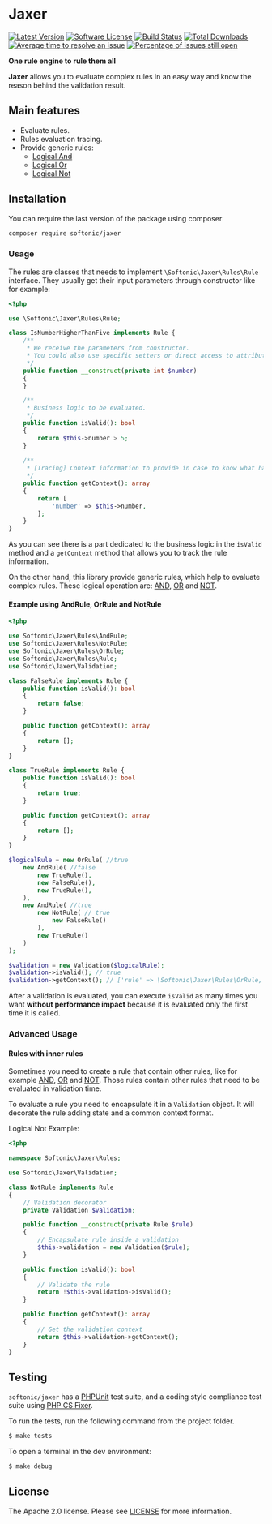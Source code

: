 Jaxer
====================

[![Latest Version](https://img.shields.io/github/release/softonic/jaxer.svg?style=flat-square)](https://github.com/softonic/jaxer/releases)
[![Software License](https://img.shields.io/badge/license-Apache%202.0-blue.svg?style=flat-square)](LICENSE.md)
[![Build Status](https://github.com/softonic/jaxer/actions/workflows/php.yml/badge.svg)](https://github.com/softonic/jaxer/actions/workflows/php.yml)
[![Total Downloads](https://img.shields.io/packagist/dt/softonic/jaxer.svg?style=flat-square)](https://packagist.org/packages/softonic/jaxer)
[![Average time to resolve an issue](http://isitmaintained.com/badge/resolution/softonic/jaxer.svg?style=flat-square)](http://isitmaintained.com/project/softonic/jaxer "Average time to resolve an issue")
[![Percentage of issues still open](http://isitmaintained.com/badge/open/softonic/jaxer.svg?style=flat-square)](http://isitmaintained.com/project/softonic/jaxer "Percentage of issues still open")

**One rule engine to rule them all**

**Jaxer** allows you to evaluate complex rules in an easy way and know the reason behind the validation result.

Main features
-------------

* Evaluate rules.
* Rules evaluation tracing.
* Provide generic rules:
  * [Logical And](https://en.wikipedia.org/wiki/Truth_table#Logical_conjunction_(AND)) 
  * [Logical Or](https://en.wikipedia.org/wiki/Truth_table#Logical_disjunction_(OR))
  * [Logical Not](https://en.wikipedia.org/wiki/Truth_table#Logical_negation)

Installation
-------------

You can require the last version of the package using composer
```bash
composer require softonic/jaxer
```

### Usage

The rules are classes that needs to implement `\Softonic\Jaxer\Rules\Rule` interface. They usually get their input
parameters through constructor like for example:

```php
<?php

use \Softonic\Jaxer\Rules\Rule;

class IsNumberHigherThanFive implements Rule {
    /**
     * We receive the parameters from constructor.
     * You could also use specific setters or direct access to attribute.
     */
    public function __construct(private int $number)
    {
    }

    /**
     * Business logic to be evaluated.
     */
    public function isValid(): bool
    {
        return $this->number > 5;
    }
    
    /**
     * [Tracing] Context information to provide in case to know what happened in the evaluation.
     */
    public function getContext(): array
    {
        return [
            'number' => $this->number,
        ];
    }
}
```

As you can see there is a part dedicated to the business logic in the `isValid` method and a `getContext` method that 
allows you to track the rule information.

On the other hand, this library provide generic rules, which help to evaluate complex rules.
These logical operation are: [AND](./src/Rules/AndRule.php), [OR](./src/Rules/OrRule.php) and [NOT](./src/Rules/NotRule.php).

#### Example using AndRule, OrRule and NotRule
```php
<?php

use Softonic\Jaxer\Rules\AndRule;
use Softonic\Jaxer\Rules\NotRule;
use Softonic\Jaxer\Rules\OrRule;
use Softonic\Jaxer\Rules\Rule;
use Softonic\Jaxer\Validation;

class FalseRule implements Rule {
    public function isValid(): bool
    {
        return false;
    }

    public function getContext(): array
    {
        return [];
    }
}

class TrueRule implements Rule {
    public function isValid(): bool
    {
        return true;
    }

    public function getContext(): array
    {
        return [];
    }
}

$logicalRule = new OrRule( //true
    new AndRule( //false
        new TrueRule(),
        new FalseRule(),
        new TrueRule(),
    ),
    new AndRule( //true
        new NotRule( // true
            new FalseRule()
        ),
        new TrueRule()
    )
);

$validation = new Validation($logicalRule);
$validation->isValid(); // true
$validation->getContext(); // ['rule' => \Softonic\Jaxer\Rules\OrRule, 'context' => [...], 'evaluated' => true, 'isValid' => true]
```

After a validation is evaluated, you can execute `isValid` as many times you want **without performance impact** because it
is evaluated only the first time it is called.

### Advanced Usage

#### Rules with inner rules

Sometimes you need to create a rule that contain other rules,
like for example [AND](./src/Rules/AndRule.php), [OR](./src/Rules/OrRule.php) and [NOT](./src/Rules/NotRule.php).
Those rules contain other rules that need to be evaluated in validation time.

To evaluate a rule you need to encapsulate it in a `Validation` object. It will decorate the rule adding state and a common context format.

Logical Not Example:
```php
<?php

namespace Softonic\Jaxer\Rules;

use Softonic\Jaxer\Validation;

class NotRule implements Rule
{
    // Validation decorator
    private Validation $validation;

    public function __construct(private Rule $rule)
    {
        // Encapsulate rule inside a validation
        $this->validation = new Validation($rule);
    }

    public function isValid(): bool
    {
        // Validate the rule
        return !$this->validation->isValid();
    }

    public function getContext(): array
    {
        // Get the validation context
        return $this->validation->getContext();
    }
}
```

Testing
-------

`softonic/jaxer` has a [PHPUnit](https://phpunit.de) test suite, and a coding style compliance test suite using [PHP CS Fixer](http://cs.sensiolabs.org/).

To run the tests, run the following command from the project folder.

``` bash
$ make tests
```

To open a terminal in the dev environment:
``` bash
$ make debug
```

License
-------

The Apache 2.0 license. Please see [LICENSE](LICENSE) for more information.
